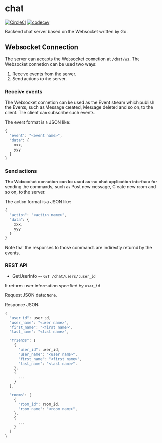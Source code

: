 # chat

[![CircleCI](https://circleci.com/gh/shirasudon/go-chat/tree/master.svg?style=svg)](https://circleci.com/gh/shirasudon/go-chat/tree/master)
[![codecov](https://codecov.io/gh/shirasudon/go-chat/branch/master/graph/badge.svg)](https://codecov.io/gh/shirasudon/go-chat)

Backend chat server based on the Websocket written by Go.

## Websocket Connection

The server can accepts the Websocket connetion at `/chat/ws`.
The Websocket connetion can be used two ways:

1. Receive events from the server.
1. Send actions to the server.

### Receive events

The Websocket connetion can be used as the Event stream which 
publish the Events, such as Message created, Message deleted and so on, 
to the client. The client can subscribe such events.

The event format is a JSON like:

```javascript
{
  "event": "<event name>",
  "data": {
    xxx,
    yyy
  }
}
```

### Send actions

The Websocket connetion can be used as the chat application interface
for sending the commands, such as Post new message, Create new room and so on,
to the server. 

The action format is a JSON like:

```javascript
{
  "action": "<action name>",
  "data": {
    xxx,
    yyy
  }
}
```

Note that the responses to those commands are indirectly returnd by the events.

### REST API

* GetUserInfo -- `GET /chat/users/:user_id`

It returns user information specified by `user_id`.

Request JSON data: `None`.

Responce JSON: 

```javascript
{
  "user_id": user_id, 
  "user_name": "<user name>",
  "first_name": "<first name>",
  "last_name": "<last name>",

  "friends": [
    {
      "user_id": user_id, 
      "user_name": "<user name>",
      "first_name": "<first name>",
      "last_name": "<last name>",
    },
    {
      ...
    }
  ],

  "rooms": [
    {
      "room_id": room_id,
      "room_name": "<room name>",
    },
    {
      ...
    }
  ]
}
```

